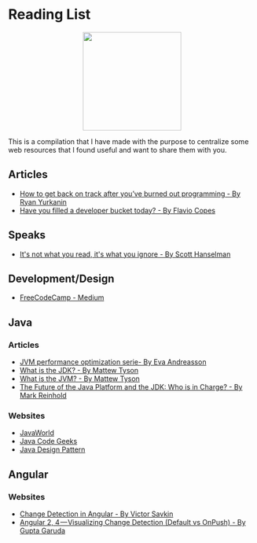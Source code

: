 # Reading List


<p align="center">
    <img src="https://i.postimg.cc/63Y9kxTn/article.png" height="200" width="200" />             
</p>



This is a compilation that I have made with the purpose to centralize some web resources that I found useful and want to share them with you.

## Articles
* [How to get back on track after you’ve burned out programming - By Ryan Yurkanin](https://medium.freecodecamp.org/how-to-get-back-on-track-after-youve-burned-out-programming-a04ccafeefd6)
* [Have you filled a developer bucket today? - By Flavio Copes ](https://medium.freecodecamp.org/have-you-filled-a-developer-bucket-today-93acdf4b4356)

## Speaks
* [It's not what you read, it's what you ignore - By Scott Hanselman](https://www.youtube.com/watch?v=IWPgUn8tL8s&t=435s)

## Development/Design
* [FreeCodeCamp - Medium](https://medium.freecodecamp.org/)

## Java

### Articles
* [JVM performance optimization serie- By Eva Andreasson](https://www.javaworld.com/article/2078623/core-java/core-java-jvm-performance-optimization-part-1-a-jvm-technology-primer.html)
* [What is the JDK? - By Mattew Tyson](https://www.javaworld.com/article/3296360/core-java/what-is-the-jdk-introduction-to-the-java-development-kit.html)
* [What is the JVM? - By Mattew Tyson](https://www.javaworld.com/article/3272244/core-java/what-is-the-jvm-introducing-the-java-virtual-machine.html)
* [The Future of the Java Platform and the JDK: Who is in Charge? - By Mark Reinhold](https://www.youtube.com/watch?v=HpbchS5kmio)

### Websites
* [JavaWorld](https://www.javaworld.com/)
* [Java Code Geeks](https://www.javacodegeeks.com/)
* [Java Design Pattern](http://java-design-patterns.com/)

## Angular
### Websites
* [Change Detection in Angular - By Victor Savkin](https://vsavkin.com/change-detection-in-angular-2-4f216b855d4c)
* [Angular 2, 4 — Visualizing Change Detection (Default vs OnPush) - By Gupta Garuda](https://hackernoon.com/angular-2-4-visualizing-change-detection-default-vs-onpush-3d7ed1f69f8e)
